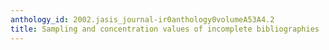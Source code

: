 ```yaml
---
anthology_id: 2002.jasis_journal-ir0anthology0volumeA53A4.2
title: Sampling and concentration values of incomplete bibliographies
---
```

